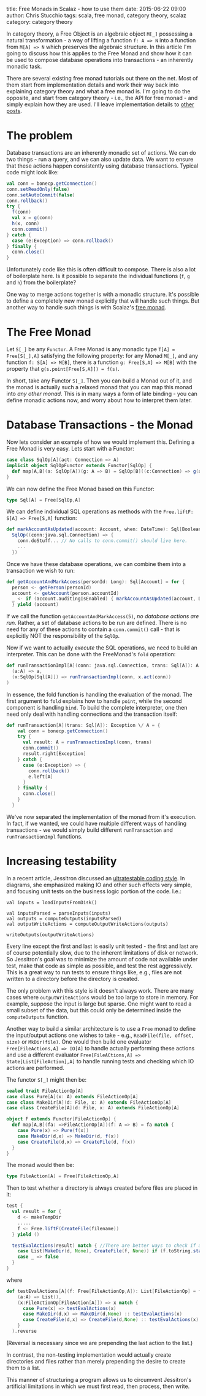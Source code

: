 title: Free Monads in Scalaz - how to use them
date: 2015-06-22 09:00
author: Chris Stucchio
tags: scala, free monad, category theory, scalaz
category: category theory

In category theory, a Free Object is an algebraic object `M[_]` possessing a natural transformation - a way of lifting a function `f: A => N` into a function from `M[A] => N` which preserves the algebraic structure. In this article I'm going to discuss how this applies to the Free Monad and show how it can be used to compose database operations into transactions - an inherently monadic task.

There are several existing free monad tutorials out there on the net. Most of them start from implementation details and work their way back into explaining category theory and what a free monad is. I'm going to do the opposite, and start from category theory - i.e., the API for free monad - and simply explain how they are used. I'll leave implementation details to [other posts](http://noelwelsh.com/programming/2015/04/13/free-monads-are-simple/).

# The problem

Database transactions are an inherently monadic set of actions. We can do two things - run a query, and we can also update data. We want to ensure that these actions happen consistently using database transactions. Typical code might look like:

```scala
val conn = bonecp.getConnection()
conn.setReadOnly(false)
conn.setAutoCommit(false)
conn.rollback()
try {
  f(conn)
  val x = g(conn)
  h(x, conn)
  conn.commit()
} catch {
  case (e:Exception) => conn.rollback()
} finally {
  conn.close()
}
```

Unfortunately code like this is often difficult to compose. There is also a lot of boilerplate here. Is it possible to separate the individual functions (`f`, `g` and `h`) from the boilerplate?

One way to merge actions together is with a monadic structure. It's possible to define a completely new monad explicitly that will handle such things. But another way to handle such things is with Scalaz's [free monad](https://github.com/scalaz/scalaz/blob/scalaz-seven/core/src/main/scala/scalaz/Free.scala).

# The Free Monad

Let `S[_]` be any `Functor`. A Free Monad is any monadic type `T[A] = Free[S[_],A]` satisfying the following property: for any Monad `M[_]`, and any function `f: S[A] => M[B]`, there is a function `g: Free[S,A] => M[B]` with the property that `g(s.point[Free[S,A]]) = f(s)`.

In short, take any Functor `S[_]`. Then you can build a Monad out of it, and the monad is actually such a relaxed monad that you can map this monad into *any other monad*. This is in many ways a form of late binding - you can define monadic actions now, and worry about how to interpret them later.

# Database Transactions - the Monad

Now lets consider an example of how we would implement this. Defining a Free Monad is very easy. Lets start with a Functor:

```scala
case class SqlOp[A](act: Connection => A)
implicit object SqlOpFunctor extends Functor[SqlOp] {
  def map[A,B](a: SqlOp[A])(g: A => B) = SqlOp[B]((c:Connection) => g(a.act(c)))
}
```

We can now define the Free Monad based on this Functor:

```scala
type Sql[A] = Free[SqlOp,A]
```

We can define individual SQL operations as methods with the `Free.liftF: S[A] => Free[S,A]` function:

```scala
def markAccountAsUpdated(account: Account, when: DateTime): Sql[Boolean] = Free.liftF(
  SqlOp((conn:java.sql.Connection) => {
    conn.doStuff... // No calls to conn.commit() should live here.
    ...
  })
```

Once we have these database operations, we can combine them into a transaction we wish to run:

```scala
def getAccountAndMarkAccess(personId: Long): Sql[Account] = for {
  person <- getPerson(personId)
  account <- getAccount(person.accountId)
  _ <- if (account.auditingIsEnabled) { markAccountAsUpdated(account, DateTime.now()) } else { None }
  } yield (account)
```

If we call the function `getAccountAndMarkAccess(5)`, *no database actions are run*. Rather, a set of database actions to be run are defined. There is no need for any of these actions to contain a `conn.commit()` call - that is explicitly NOT the responsibility of the `SqlOp`.

Now if we want to actually *execute* the SQL operations, we need to build an interpreter. This can be done with the FreeMonad's `fold` operation:

```scala
def runTransactionImpl[A](conn: java.sql.Connection, trans: Sql[A]): A = trans.fold(
  (a:A) => a,
  (x:SqlOp[Sql[A]]) => runTransactionImpl(conn, x.act(conn))
)
```

In essence, the fold function is handling the evaluation of the monad. The first argument to `fold` explains how to handle `point`, while the second component is handling `bind`. To build the complete interpreter, one then need only deal with handling connections and the transaction itself:

```scala
def runTransaction[A](trans: Sql[A]): Exception \/ A = {
    val conn = bonecp.getConnection()
    try {
      val result: A = runTransactionImpl(conn, trans)
      conn.commit()
      result.right[Exception]
    } catch {
      case (e:Exception) => {
        conn.rollback()
        e.left[A]
      }
    } finally {
      conn.close()
    }
  }
```

We've now separated the implementation of the monad from it's execution. In fact, if we wanted, we could have multiple different ways of handling transactions - we would simply build different `runTransaction` and `runTransactionImpl` functions.

# Increasing testability

In a recent article, Jessitron discussed an [ultratestable coding style](http://blog.jessitron.com/2015/06/ultratestable-coding-style.html). In diagrams, she emphasized making IO and other such effects very simple, and focusing unit tests on the business logic portion of the code. I.e.:

```
val inputs = loadInputsFromDisk()

val inputsParsed = parseInputs(inputs)
val outputs = computeOutputs(inputsParsed)
val outputWriteActions = computeOutputWriteActions(outputs)

writeOutputs(outputWriteActions)
```

Every line except the first and last is easily unit tested - the first and last are of course potentially slow, due to the inherent limitations of disk or network. So Jessitron's goal was to minimize the amount of code not available under test, make that code as simple as possible, and test the rest aggressively. This is a great way to run tests to ensure things like, e.g., files are not written to a directory before the directory is created.

The only problem with this style is it doesn't always work. There are many cases where `outputWriteActions` would be too large to store in memory. For example, suppose the input is large but sparse. One might want to read a small subset of the data, but this could only be determined inside the `computeOutputs` function.

Another way to build a similar architecture is to use a `Free` monad to define the input/output actions one wishes to take - e.g., `ReadFile(file, offset, size)` or `MkDir(file)`. One would then build one evaluator `Free[FileActions,A] => IO[A]` to handle actually performing these actions and use a different evaluator `Free[FileACtions,A] => State[List[FileAction],A]` to handle running tests and checking which IO actions are performed.

The functor `S[_]` might then be:

```scala
sealed trait FileActionOp[A]
case class Pure[A](x: A) extends FileActionOp[A]
case class MakeDir[A](d: File, x: A) extends FileActionOp[A]
case class CreateFile[A](d: File, x: A) extends FileActionOp[A]

object F extends Functor[FileActionOp] {
  def map[A,B](fa: =>FileActionOp[A])(f: A => B) = fa match {
    case Pure(x) => Pure(f(x))
    case MakeDir(d,x) => MakeDir(d, f(x))
    case CreateFile(d,x) => CreateFile(d, f(x))
  }
}
```

The monad would then be:
```scala
type FileAction[A] = Free[FileActionOp,A]
```

Then to test whether a directory is always created before files are placed in it:

```scala
test {
  val result = for {
    d <- makeTempDir
    .....
    f <- Free.liftF(CreateFile(filename))
  } yield ()

  testEvalActions(result) match { //There are better ways to check if a file is in a directory
    case List(MakeDir(d, None), CreateFile(f, None)) if (f.toString.startsWith(d)) => true
    case _ => false
  }
}
```

where

```scala
def testEvalActions[A](f: Free[FileActionOp,A]): List[FileActionOp] = f.fold(
    (a:A) => List(),
    (x:FileActionOp[FileAction[A]]) => x match {
      case Pure(x) => testEvalActions(x)
      case MakeDir(d,x) => MakeDir(d,None) :: testEvalActions(x)
      case CreateFile(d,x) => CreateFile(d,None) :: testEvalActions(x)
    }
  ).reverse
```

(Reversal is necessary since we are prepending the last action to the list.)

In contrast, the non-testing implementation would actually create directories and files rather than merely prepending the desire to create them to a list.

This manner of structuring a program allows us to circumvent Jessitron's artificial limitations in which we must first read, then process, then write.
